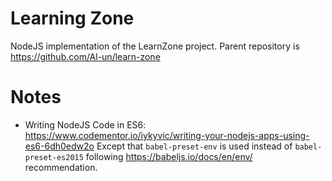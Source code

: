 # Learning Zone

NodeJS implementation of the LearnZone project. Parent repository is 
https://github.com/Al-un/learn-zone

# Notes

 - Writing NodeJS Code in ES6: 
    https://www.codementor.io/iykyvic/writing-your-nodejs-apps-using-es6-6dh0edw2o
    Except that `babel-preset-env` is used instead of `babel-preset-es2015` following
    https://babeljs.io/docs/en/env/ recommendation.
